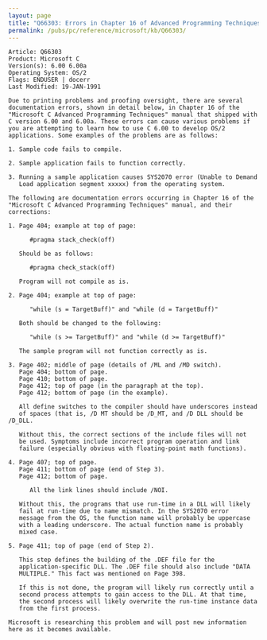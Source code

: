 ```yaml
---
layout: page
title: "Q66303: Errors in Chapter 16 of Advanced Programming Techniques"
permalink: /pubs/pc/reference/microsoft/kb/Q66303/
---
```


	Article: Q66303
	Product: Microsoft C
	Version(s): 6.00 6.00a
	Operating System: OS/2
	Flags: ENDUSER | docerr
	Last Modified: 19-JAN-1991
	
	Due to printing problems and proofing oversight, there are several
	documentation errors, shown in detail below, in Chapter 16 of the
	"Microsoft C Advanced Programming Techniques" manual that shipped with
	C version 6.00 and 6.00a. These errors can cause various problems if
	you are attempting to learn how to use C 6.00 to develop OS/2
	applications. Some examples of the problems are as follows:
	
	1. Sample code fails to compile.
	
	2. Sample application fails to function correctly.
	
	3. Running a sample application causes SYS2070 error (Unable to Demand
	   Load application segment xxxxx) from the operating system.
	
	The following are documentation errors occurring in Chapter 16 of the
	"Microsoft C Advanced Programming Techniques" manual, and their
	corrections:
	
	1. Page 404; example at top of page:
	
	      #pragma stack_check(off)
	
	   Should be as follows:
	
	      #pragma check_stack(off)
	
	   Program will not compile as is.
	
	2. Page 404; example at top of page:
	
	      "while (s = TargetBuff)" and "while (d = TargetBuff)"
	
	   Both should be changed to the following:
	
	      "while (s >= TargetBuff)" and "while (d >= TargetBuff)"
	
	   The sample program will not function correctly as is.
	
	3. Page 402; middle of page (details of /ML and /MD switch).
	   Page 404; bottom of page.
	   Page 410; bottom of page.
	   Page 412; top of page (in the paragraph at the top).
	   Page 412; bottom of page (in the example).
	
	   All define switches to the compiler should have underscores instead
	   of spaces (that is, /D MT should be /D_MT, and /D DLL should be /D_DLL.
	
	   Without this, the correct sections of the include files will not
	   be used. Symptoms include incorrect program operation and link
	   failure (especially obvious with floating-point math functions).
	
	4. Page 407; top of page.
	   Page 411; bottom of page (end of Step 3).
	   Page 412; bottom of page.
	
	      All the link lines should include /NOI.
	
	   Without this, the programs that use run-time in a DLL will likely
	   fail at run-time due to name mismatch. In the SYS2070 error
	   message from the OS, the function name will probably be uppercase
	   with a leading underscore. The actual function name is probably
	   mixed case.
	
	5. Page 411; top of page (end of Step 2).
	
	   This step defines the building of the .DEF file for the
	   application-specific DLL. The .DEF file should also include "DATA
	   MULTIPLE." This fact was mentioned on Page 398.
	
	   If this is not done, the program will likely run correctly until a
	   second process attempts to gain access to the DLL. At that time,
	   the second process will likely overwrite the run-time instance data
	   from the first process.
	
	Microsoft is researching this problem and will post new information
	here as it becomes available.
